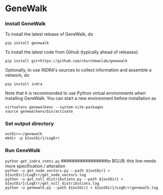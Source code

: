 # GeneWalk

### Install GeneWalk
To install the latest release of GeneWalk, do
```
pip install genewalk
```
To install the latest code from Github (typically ahead of releases):
```
pip install git+https://github.com/churchmanlab/genewalk
```
Optionally, to use INDRA's sources to collect information
and assemble a network, do
```
pip install indra
```

Note that it is recommended to use Python virtual environments when installing
GeneWalk. You can start a new environment before installation as
```
virtualenv genewalkenv --system-site-packages
source genewalkenv/bin/activate
```

### Set output directory
`outDir=~/genewalk`  
`mkdir -p ${outDir}/LogErr`  

### Run GeneWalk
`python get_indra_stmts.py` #################to BG/JB: this line needs more specification / alteration  
`python -u get_node_vectors.py --path ${outDir} > ${outDir}/LogErr/get_node_vectors.log`  
`python -u get_null_distributions.py --path ${outDir} > ${outDir}/LogErr/get_null_distributions.log`  
`python -u genewalk.py --path ${outDir} > ${outDir}/LogErr/genewalk.log`
